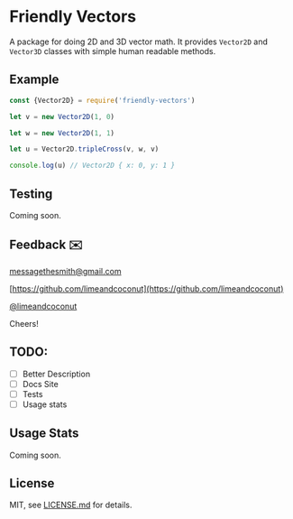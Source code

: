 # Friendly Vectors
A package for doing 2D and 3D vector math. It provides `Vector2D` and `Vector3D` classes with simple human readable methods.


## Example
```js
const {Vector2D} = require('friendly-vectors')

let v = new Vector2D(1, 0)

let w = new Vector2D(1, 1)

let u = Vector2D.tripleCross(v, w, v)

console.log(u) // Vector2D { x: 0, y: 1 }
```

## Testing
Coming soon.

## Feedback ✉️

[messagethesmith@gmail.com](messagethesmith@gmail.com)

[https://github.com/limeandcoconut](https://github.com/limeandcoconut)

[@limeandcoconut](https://twitter.com/limeandcoconut)

Cheers!

## TODO:

- [ ] Better Description
- [ ] Docs Site
- [ ] Tests
- [ ] Usage stats

## Usage Stats
Coming soon.

## License

MIT, see [LICENSE.md](http://github.com/limeandcoconut/friendly-vectors/blob/master/LICENSE.md) for details.
